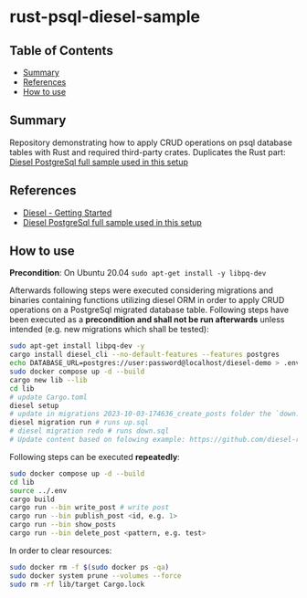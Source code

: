 # rust-psql-diesel-sample

## Table of Contents

+ [Summary](#summary)
+ [References](#references)
+ [How to use](#how-to-use)

## Summary

Repository demonstrating how to apply CRUD operations on psql database tables with Rust and required third-party crates. Duplicates the Rust part: [Diesel PostgreSql full sample used in this setup](https://github.com/diesel-rs/diesel/tree/2.1.x/examples/postgres/getting_started_step_3/src)

## References

- [Diesel - Getting Started](https://diesel.rs/guides/getting-started)
- [Diesel PostgreSql full sample used in this setup](https://github.com/diesel-rs/diesel/tree/2.1.x/examples/postgres/getting_started_step_3/src)

## How to use

**Precondition**: On Ubuntu 20.04 `sudo apt-get install -y libpq-dev`

Afterwards following steps were executed considering migrations and binaries containing functions utilizing diesel ORM in order to apply CRUD operations on a PostgreSql migrated database table. Following steps have been executed as a **precondition and shall not be run afterwards** unless intended (e.g. new migrations which shall be tested):

```bash
sudo apt-get install libpq-dev -y
cargo install diesel_cli --no-default-features --features postgres
echo DATABASE_URL=postgres://user:password@localhost/diesel-demo > .env
sudo docker compose up -d --build
cargo new lib --lib
cd lib
# update Cargo.toml 
diesel setup
# update in migrations 2023-10-03-174636_create_posts folder the `down.sql` and `up.sql` (See: https://diesel.rs/guides/getting-started)
diesel migration run # runs up.sql
# diesel migration redo # runs down.sql
# Update content based on folowing example: https://github.com/diesel-rs/diesel/tree/2.1.x/examples/postgres/getting_started_step_3/src
```

Following steps can be executed **repeatedly**:

```bash
sudo docker compose up -d --build
cd lib
source ../.env
cargo build
cargo run --bin write_post # write post
cargo run --bin publish_post <id, e.g. 1> 
cargo run --bin show_posts
cargo run --bin delete_post <pattern, e.g. test> 
```

In order to clear resources: 

```bash
sudo docker rm -f $(sudo docker ps -qa)
sudo docker system prune --volumes --force
sudo rm -rf lib/target Cargo.lock
```